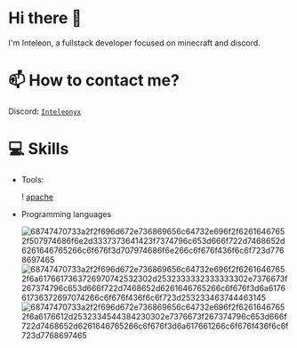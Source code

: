 # Hi there 👋
I'm Inteleon, a fullstack developer focused on minecraft and discord.

# 📫 How to contact me?
Discord: [`Inteleonyx`](https://discordapp.com/users/1012456421641703555)

# 💻 Skills
- Tools:

  ! [apache](https://media.discordapp.net/attachments/1177002208223580210/1196526587680653443/4e06c2957def0eeed5be4b0a4bbe871b.png?ex=65b7f338&is=65a57e38&hm=cb64fd5d982a46b75de58ed8e3100410baccac2d1d66b313cb6dcee0288b8ff4&=&format=webp&quality=lossless&width=443&height=662)
  
- Programming languages

  
  ![68747470733a2f2f696d672e736869656c64732e696f2f62616467652f507974686f6e2d3337373641423f7374796c653d666f722d7468652d6261646765266c6f676f3d707974686f6e266c6f676f436f6c6f723d7768697465](https://github.com/Inteleonyx/Inteleonyx/assets/108963727/0724e588-3e7b-4a5b-aa7f-12769dd2f59f)
![68747470733a2f2f696d672e736869656c64732e696f2f62616467652f6a6176617363726970742532302d2532333332333333302e7376673f267374796c653d666f722d7468652d6261646765266c6f676f3d6a617661736372697074266c6f676f436f6c6f723d253233463744463145](https://github.com/Inteleonyx/Inteleonyx/assets/108963727/201a1fbc-1080-4842-ac2c-abfb292f688b) ![68747470733a2f2f696d672e736869656c64732e696f2f62616467652f6a6176612d2532334544384230302e7376673f267374796c653d666f722d7468652d6261646765266c6f676f3d6a617661266c6f676f436f6c6f723d7768697465](https://github.com/Inteleonyx/Inteleonyx/assets/108963727/473a1122-ef6d-4a86-9d26-af42bde2b1e7)
